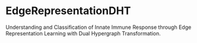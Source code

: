 # EdgeRepresentationDHT
Understanding and Classification of Innate Immune Response through Edge Representation Learning with Dual Hypergraph Transformation.
